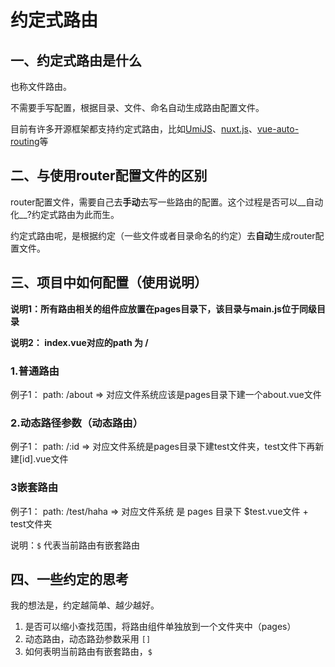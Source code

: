 # 约定式路由
## 一、约定式路由是什么

  也称文件路由。

  不需要手写配置，根据目录、文件、命名自动生成路由配置文件。

  目前有许多开源框架都支持约定式路由，比如[UmiJS](https://umijs.org/zh-CN/docs/convention-routing)、[nuxt.js](https://nuxtjs.org/docs/features/file-system-routing/#basic-routes)、[vue-auto-routing](https://www.npmjs.com/package/vue-auto-routing)等



## 二、与使用router配置文件的区别

router配置文件，需要自己去**手动**去写一些路由的配置。这个过程是否可以__自动化__?约定式路由为此而生。

约定式路由呢，是根据约定（一些文件或者目录命名的约定）去**自动**生成router配置文件。



## 三、项目中如何配置（使用说明）

**说明1：所有路由相关的组件应放置在pages目录下，该目录与main.js位于同级目录**

**说明2： index.vue对应的path 为  /**

###  1.普通路由

例子1： path: /about   =>  对应文件系统应该是pages目录下建一个about.vue文件



### 2.动态路径参数（动态路由）

例子1： path:  /:id => 对应文件系统是pages目录下建test文件夹，test文件下再新建[id].vue文件

### 3嵌套路由

例子1： path:   /test/haha => 对应文件系统 是  pages 目录下 $test.vue文件 +  test文件夹

说明：`$` 代表当前路由有嵌套路由



## 四、一些约定的思考

我的想法是，约定越简单、越少越好。

1. 是否可以缩小查找范围，将路由组件单独放到一个文件夹中（pages）
1. 动态路由，动态路劲参数采用 `[]`
2. 如何表明当前路由有嵌套路由，`$`

